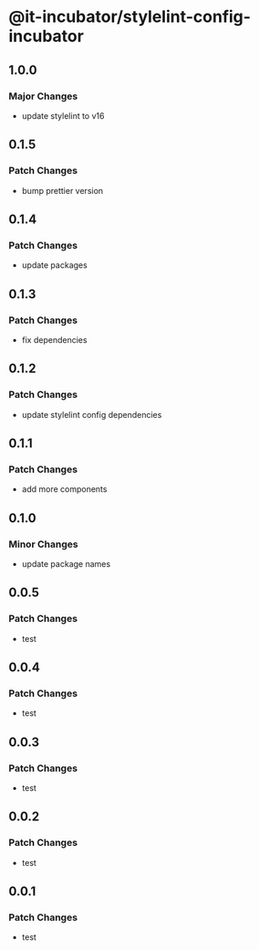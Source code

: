 # @it-incubator/stylelint-config-incubator

## 1.0.0
### Major Changes

- update stylelint to v16

## 0.1.5
### Patch Changes

- bump prettier version

## 0.1.4
### Patch Changes

- update packages

## 0.1.3
### Patch Changes

- fix dependencies

## 0.1.2
### Patch Changes

- update stylelint config dependencies

## 0.1.1
### Patch Changes

- add more components

## 0.1.0
### Minor Changes

- update package names

## 0.0.5
### Patch Changes

- test

## 0.0.4
### Patch Changes

- test

## 0.0.3
### Patch Changes

- test

## 0.0.2
### Patch Changes

- test

## 0.0.1
### Patch Changes

- test
